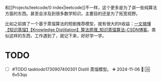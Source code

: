 和[[Projects/leetcode/0 index|leetcode]]不一样，这个更多是为了讲一些纯算法方面的东西。甚至会涉及到很多数学知识。主要目的还是为了拓宽视野。

比如之前搞了一个基于蒸馏算法的短剧推荐模型，就有很大的lt收益：[一文搞懂【知识蒸馏】【Knowledge Distillation】算法原理_知识蒸馏算法-CSDN博客](https://blog.csdn.net/weixin_43694096/article/details/127505946)。类似这样的东西，工作遇到了，就记下来，好好学一学。

# TODO

- [ ] #TODO tasktodo1730907400301 Distill 蒸馏模型。 ➕ 2024-11-06 🔽 🆔 6v53qs 